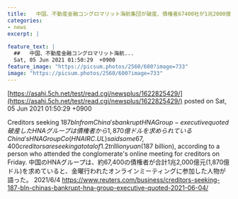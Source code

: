 ```yaml
---
title:   中国、不動産金融コングロマリット海航集団が破産、債権者67400社が1兆2000億元 (20兆6280億円)の返済求める  
categories:
- news
excerpt: |
  
feature_text: |
  ##   中国、不動産金融コングロマリット海航...
  Sat, 05 Jun 2021 01:50:29  +0900
feature_image: "https://picsum.photos/2560/600?image=733"
image: "https://picsum.photos/2560/600?image=733"
---
```


[https://asahi.5ch.net/test/read.cgi/newsplus/1622825429/](https://asahi.5ch.net/test/read.cgi/newsplus/1622825429/)
posted on Sat, 05 Jun 2021 01:50:29  +0900

<!--more-->

Creditors seeking $187 bln from China's bankrupt HNA Group - executive quoted 破産したHNAグループは債権者から1,870億ドルを求められている China's HNA Group Co (HNAIRC.UL) said some 67,400 creditors are seeking a total of 1.2 trillion yuan ($187 billion), according to a person who attended the conglomerate's online meeting for creditors on Friday. 中国のHNAグループは、約67,400の債権者が合計1兆2,000億元(1,870億ドル)を求めていると、金曜行われたオンラインミーティングに参加した人物が語った。 2021/6/4 https://www.reuters.com/business/creditors-seeking-187-bln-chinas-bankrupt-hna-group-executive-quoted-2021-06-04/
